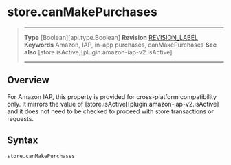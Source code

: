 # store.canMakePurchases

> --------------------- ------------------------------------------------------------------------------------------
> __Type__              [Boolean][api.type.Boolean]
> __Revision__          [REVISION_LABEL](REVISION_URL)
> __Keywords__          Amazon, IAP, in-app purchases, canMakePurchases
> __See also__			[store.isActive][plugin.amazon-iap-v2.isActive]
> --------------------- ------------------------------------------------------------------------------------------


## Overview

For Amazon&nbsp;IAP, this property is provided for <nobr>cross-platform</nobr> compatibility only. It mirrors the value of [store.isActive][plugin.amazon-iap-v2.isActive] and it does not need to be checked to proceed with store transactions or requests.


## Syntax

	store.canMakePurchases